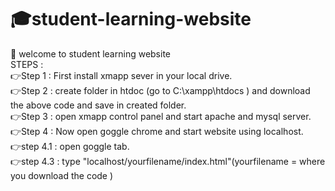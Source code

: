 # 🎓student-learning-website
👏 welcome to student learning website<br>
STEPS :<br>
👉Step 1 : First install xmapp sever in your local drive.<br>
👉Step 2 : create folder in htdoc (go to  C:\xampp\htdocs ) and download the above code and save in created folder.<br>
👉Step 3 : open xmapp control panel and start apache and mysql server.<br>
👉Step 4 : Now open goggle chrome and start website using localhost.<br>
         👉step 4.1 : open goggle tab.<br>
         👉step 4.3 : type "localhost/yourfilename/index.html"(yourfilename = where you download the code ) <br>
